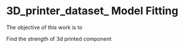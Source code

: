 # 3D_printer_dataset_ Model Fitting

The objective of this work is to 

Find the strength of 3d printed component
